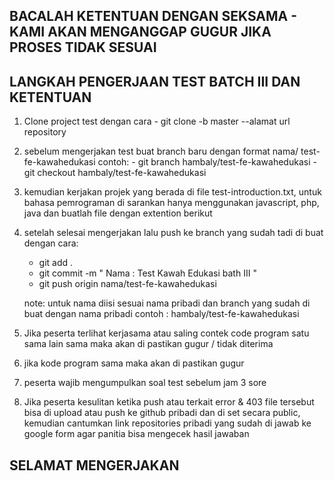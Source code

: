 ## BACALAH KETENTUAN DENGAN SEKSAMA - KAMI AKAN MENGANGGAP GUGUR JIKA PROSES TIDAK SESUAI
## LANGKAH PENGERJAAN TEST BATCH III DAN KETENTUAN

1. Clone project test dengan cara - git clone -b master --alamat url repository
2. sebelum mengerjakan test  buat branch baru dengan format nama/       test-fe-kawahedukasi contoh: 
        - git branch hambaly/test-fe-kawahedukasi
        - git checkout hambaly/test-fe-kawahedukasi
3. kemudian kerjakan projek yang berada di file test-introduction.txt, untuk bahasa pemrograman di sarankan hanya menggunakan javascript, php, java dan buatlah file dengan extention berikut
4. setelah selesai mengerjakan lalu push ke branch yang sudah tadi di buat dengan cara: 
    - git add .
    - git commit -m " Nama : Test Kawah Edukasi bath III "
    - git push origin nama/test-fe-kawahedukasi

    note: untuk nama diisi sesuai nama pribadi dan branch yang sudah di buat dengan nama pribadi contoh : hambaly/test-fe-kawahedukasi
5. Jika peserta terlihat kerjasama atau saling contek code program satu sama lain sama maka akan di pastikan gugur / tidak diterima
6. jika kode program sama maka akan di pastikan gugur
7. peserta wajib mengumpulkan soal test sebelum jam 3 sore
8. Jika peserta kesulitan ketika push atau terkait error & 403 file tersebut bisa di upload atau push ke github pribadi dan di set secara public, kemudian cantumkan link repositories pribadi yang sudah di jawab ke google form agar panitia bisa mengecek hasil jawaban


## SELAMAT MENGERJAKAN